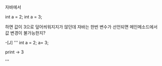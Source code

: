 자바에서 

int a = 2;
int a = 3;

하면 값이 3으로 덮어씌워지지가 않던데 자바는 한번 변수가 선언되면 메인메소드에서 값 변경이 불가능한지?

-[J]
'''
int a = 2;
a= 3;

print -> 3


'''
